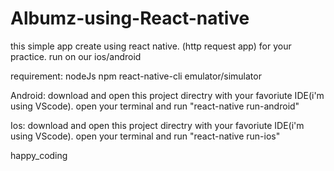 # Albumz-using-React-native
this simple app create using react native. (http request app) for your practice. run on our ios/android 


requirement:
nodeJs
npm
react-native-cli
emulator/simulator


Android:
download and open this project directry with your favoriute IDE(i'm using VScode).
open your terminal and run "react-native run-android"

Ios:
download and open this project directry with your favoriute IDE(i'm using VScode).
open your terminal and run "react-native run-ios"

happy_coding
